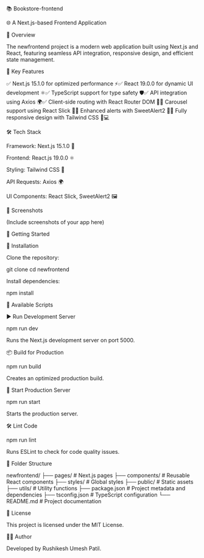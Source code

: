 📚 Bookstore-frontend

🌐 A Next.js-based Frontend Application

📌 Overview

The newfrontend project is a modern web application built using Next.js and React, featuring seamless API integration, responsive design, and efficient state management.

🔑 Key Features

✅ Next.js 15.1.0 for optimized performance ⚡✅ React 19.0.0 for dynamic UI development ⚛️✅ TypeScript support for type safety 🛡️✅ API integration using Axios 🌍✅ Client-side routing with React Router DOM 🚦✅ Carousel support using React Slick 🎠✅ Enhanced alerts with SweetAlert2 🔔✅ Fully responsive design with Tailwind CSS 📱💻

🛠️ Tech Stack

Framework: Next.js 15.1.0 🚀

Frontend: React.js 19.0.0 ⚛️

Styling: Tailwind CSS 🎨

API Requests: Axios 🌍

UI Components: React Slick, SweetAlert2 🖼️

📸 Screenshots

(Include screenshots of your app here)

🚀 Getting Started

🔧 Installation

Clone the repository:

git clone 
cd newfrontend

Install dependencies:

npm install

🎯 Available Scripts

▶️ Run Development Server

npm run dev

Runs the Next.js development server on port 5000.

📦 Build for Production

npm run build

Creates an optimized production build.

🚀 Start Production Server

npm run start

Starts the production server.

🛠️ Lint Code

npm run lint

Runs ESLint to check for code quality issues.

📁 Folder Structure

newfrontend/
├── pages/           # Next.js pages
├── components/      # Reusable React components
├── styles/         # Global styles
├── public/         # Static assets
├── utils/          # Utility functions
├── package.json    # Project metadata and dependencies
├── tsconfig.json   # TypeScript configuration
└── README.md       # Project documentation

📜 License

This project is licensed under the MIT License.

👨‍💻 Author

Developed by Rushikesh Umesh Patil.

